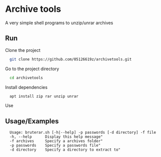 
# Archive tools

A very simple shell programs to unzip/unrar archives


## Run

Clone the project

```bash
  git clone https://github.com/05126619z/archivetools.git
```

Go to the project directory

```bash
  cd archivetools
```

Install dependencies

```bash
  apt install zip rar unzip unrar
```

Use



## Usage/Examples

```
  Usage: bruterar.sh [-h|--help] -p passwords [-d directory] -f file
  -h, --help      Display this help message"
  -f archives     Specify a archives folder"
  -p passwords    Specify a passwords file"
  -d directory    Specify a directory to extract to"
```

